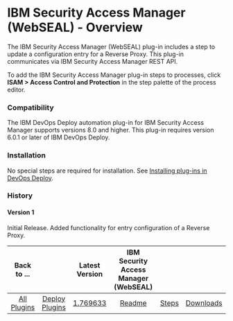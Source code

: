 
# IBM Security Access Manager (WebSEAL) - Overview

The IBM Security Access Manager (WebSEAL) plug-in includes a step to update a configuration entry for a Reverse Proxy. This plug-in communicates via IBM Security Access Manager REST API.

To add the IBM Security Access Manager plug-in steps to processes, click **ISAM > Access Control and Protection** in the step palette of the process editor.

### Compatibility

The IBM DevOps Deploy automation plug-in for IBM Security Access Manager supports versions 8.0 and higher. This plug-in requires version 6.0.1 or later of IBM DevOps Deploy.

### Installation

No special steps are required for installation. See [Installing plug-ins in DevOps Deploy](https://community.ibm.com/community/user/wasdevops/blogs/laurel-dickson-bull1/2022/06/13/install-plugins "Installing plug-ins in DevOps Deploy").

### History

#### Version 1

Initial Release. Added functionality for entry configuration of a Reverse Proxy.


|Back to ...||Latest Version|IBM Security Access Manager (WebSEAL) |||
| :---: | :---: | :---: | :---: | :---: | :---: |
|[All Plugins](../../index.md)|[Deploy Plugins](../README.md)|[1.769633](https://raw.githubusercontent.com/UrbanCode/IBM-UCD-PLUGINS/main/files/webseal/webseal-1.769633.zip)|[Readme](README.md)|[Steps](steps.md)|[Downloads](downloads.md)|
